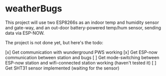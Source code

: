 # weatherBugs
This project will use two ESP8266s as an indoor temp and humidity sensor and gate-way, and an out-door
battery-powered temp/hum sensor, sending data via ESP-NOW.

The project is not done yet, but here's the todo:

[x] Get communication with wunderground PWS working
[x] Get ESP-now communication between station and bugs
[ ] Get mode-switching between ESP-now station and wifi-connected station working (haven't tested it)
[ ] Get SHT31 sensor implemented (waiting for the sensor)
